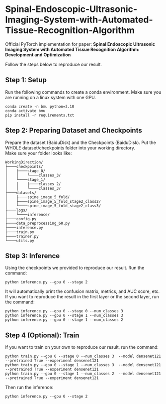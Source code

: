 # Spinal-Endoscopic-Ultrasonic-Imaging-System-with-Automated-Tissue-Recognition-Algorithm
Official PyTorch implementation for paper: **Spinal Endoscopic Ultrasonic Imaging System with Automated Tissue Recognition Algorithm: Development and Optimization**

Follow the steps below to reproduce our result.
## Step 1: Setup
Run the following commands to create a conda environment. Make sure you are running on a linux system with one GPU.
```
conda create -n bmu python=3.10
conda activate bmu
pip install -r requirements.txt
```
## Step 2: Preparing Dataset and Checkpoints
Prepare the dataset (BaiduDisk) and the Checkpoints (BaiduDisk). Put the WHOLE dataset/checkpoints folder into your working directory.  
Make sure your folder looks like:
```
WorkingDirection/
├────checkpoints/
│    ├────stage_0/
│    │    └────classes_3/
│    └────stage_1/
│    │    ├────classes_2/
│    │    └────classes_3/
├────datasets/
│    ├────spine_image_5_fold/
│    ├────spine_image_5_fold_stage2_class2/
│    └────spine_image_5_fold_stage2_class3/
├────logs/
│    └────inference/
├────config.py
├────data_preprocessing_60.py
├────inference.py
├────train.py
├────trainer.py
└────utils.py
```
## Step 3: Inference
Using the checkpoints we provided to reproduce our result. Run the command:
```
python inference.py --gpu 0 --stage 2 
```
It will automatically print the confusion matrix, metrics, and AUC score, etc.  
If you want to reproduce the result in the first layer or the second layer, run the command:
```
python inference.py --gpu 0 --stage 0 --num_classes 3
python inference.py --gpu 0 --stage 1 --num_classes 3
python inference.py --gpu 0 --stage 1 --num_classes 2
```

## Step 4 (Optional): Train
If you want to train on your own to reproduce our result, run the command:
```
python train.py --gpu 0 --stage 0 --num_classes 3  --model densenet121 --pretrained True --experiment densenet121
python train.py --gpu 0 --stage 1 --num_classes 3  --model densenet121 --pretrained True --experiment densenet121
python train.py --gpu 0 --stage 1 --num_classes 2  --model densenet121 --pretrained True --experiment densenet121
```
Then run the inference:
```
python inference.py --gpu 0 --stage 2 
```
